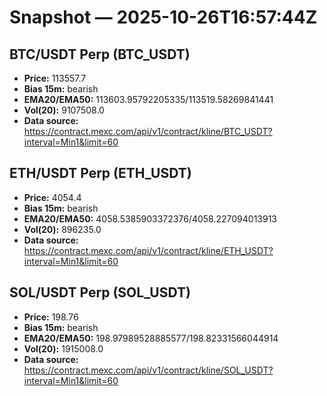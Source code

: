 # Snapshot — 2025-10-26T16:57:44Z

## BTC/USDT Perp (BTC_USDT)
- **Price:** 113557.7
- **Bias 15m:** bearish
- **EMA20/EMA50:** 113603.95792205335/113519.58269841441
- **Vol(20):** 9107508.0
- **Data source:** https://contract.mexc.com/api/v1/contract/kline/BTC_USDT?interval=Min1&limit=60

## ETH/USDT Perp (ETH_USDT)
- **Price:** 4054.4
- **Bias 15m:** bearish
- **EMA20/EMA50:** 4058.5385903372376/4058.227094013913
- **Vol(20):** 896235.0
- **Data source:** https://contract.mexc.com/api/v1/contract/kline/ETH_USDT?interval=Min1&limit=60

## SOL/USDT Perp (SOL_USDT)
- **Price:** 198.76
- **Bias 15m:** bearish
- **EMA20/EMA50:** 198.97989528885577/198.82331566044914
- **Vol(20):** 1915008.0
- **Data source:** https://contract.mexc.com/api/v1/contract/kline/SOL_USDT?interval=Min1&limit=60
